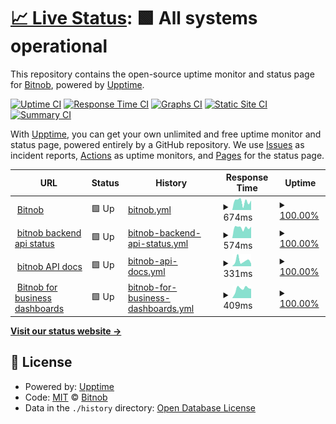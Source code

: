 # [📈 Live Status](https://bitnob.github.io/uptime): <!--live status--> **🟩 All systems operational**

This repository contains the open-source uptime monitor and status page for [Bitnob](https://bitnob.com), powered by [Upptime](https://github.com/upptime/upptime).

[![Uptime CI](https://github.com/bitnob/uptime/workflows/Uptime%20CI/badge.svg)](https://github.com/bitnob/uptime/actions?query=workflow%3A%22Uptime+CI%22)
[![Response Time CI](https://github.com/bitnob/uptime/workflows/Response%20Time%20CI/badge.svg)](https://github.com/bitnob/uptime/actions?query=workflow%3A%22Response+Time+CI%22)
[![Graphs CI](https://github.com/bitnob/uptime/workflows/Graphs%20CI/badge.svg)](https://github.com/bitnob/uptime/actions?query=workflow%3A%22Graphs+CI%22)
[![Static Site CI](https://github.com/bitnob/uptime/workflows/Static%20Site%20CI/badge.svg)](https://github.com/bitnob/uptime/actions?query=workflow%3A%22Static+Site+CI%22)
[![Summary CI](https://github.com/bitnob/uptime/workflows/Summary%20CI/badge.svg)](https://github.com/bitnob/uptime/actions?query=workflow%3A%22Summary+CI%22)

With [Upptime](https://upptime.js.org), you can get your own unlimited and free uptime monitor and status page, powered entirely by a GitHub repository. We use [Issues](https://github.com/bitnob/uptime/issues) as incident reports, [Actions](https://github.com/bitnob/uptime/actions) as uptime monitors, and [Pages](https://bitnob.github.io/uptime) for the status page.

<!--start: status pages-->
<!-- This summary is generated by Upptime (https://github.com/upptime/upptime) -->
<!-- Do not edit this manually, your changes will be overwritten -->
<!-- prettier-ignore -->
| URL | Status | History | Response Time | Uptime |
| --- | ------ | ------- | ------------- | ------ |
| <img alt="" src="https://favicons.githubusercontent.com/bitnob.com" height="13"> [Bitnob](https://bitnob.com) | 🟩 Up | [bitnob.yml](https://github.com/bitnob/uptime/commits/HEAD/history/bitnob.yml) | <details><summary><img alt="Response time graph" src="./graphs/bitnob/response-time-week.png" height="20"> 674ms</summary><br><a href="https://bitnob.github.io/uptime/history/bitnob"><img alt="Response time 618" src="https://img.shields.io/endpoint?url=https%3A%2F%2Fraw.githubusercontent.com%2Fbitnob%2Fuptime%2FHEAD%2Fapi%2Fbitnob%2Fresponse-time.json"></a><br><a href="https://bitnob.github.io/uptime/history/bitnob"><img alt="24-hour response time 797" src="https://img.shields.io/endpoint?url=https%3A%2F%2Fraw.githubusercontent.com%2Fbitnob%2Fuptime%2FHEAD%2Fapi%2Fbitnob%2Fresponse-time-day.json"></a><br><a href="https://bitnob.github.io/uptime/history/bitnob"><img alt="7-day response time 674" src="https://img.shields.io/endpoint?url=https%3A%2F%2Fraw.githubusercontent.com%2Fbitnob%2Fuptime%2FHEAD%2Fapi%2Fbitnob%2Fresponse-time-week.json"></a><br><a href="https://bitnob.github.io/uptime/history/bitnob"><img alt="30-day response time 639" src="https://img.shields.io/endpoint?url=https%3A%2F%2Fraw.githubusercontent.com%2Fbitnob%2Fuptime%2FHEAD%2Fapi%2Fbitnob%2Fresponse-time-month.json"></a><br><a href="https://bitnob.github.io/uptime/history/bitnob"><img alt="1-year response time 618" src="https://img.shields.io/endpoint?url=https%3A%2F%2Fraw.githubusercontent.com%2Fbitnob%2Fuptime%2FHEAD%2Fapi%2Fbitnob%2Fresponse-time-year.json"></a></details> | <details><summary><a href="https://bitnob.github.io/uptime/history/bitnob">100.00%</a></summary><a href="https://bitnob.github.io/uptime/history/bitnob"><img alt="All-time uptime 100.00%" src="https://img.shields.io/endpoint?url=https%3A%2F%2Fraw.githubusercontent.com%2Fbitnob%2Fuptime%2FHEAD%2Fapi%2Fbitnob%2Fuptime.json"></a><br><a href="https://bitnob.github.io/uptime/history/bitnob"><img alt="24-hour uptime 100.00%" src="https://img.shields.io/endpoint?url=https%3A%2F%2Fraw.githubusercontent.com%2Fbitnob%2Fuptime%2FHEAD%2Fapi%2Fbitnob%2Fuptime-day.json"></a><br><a href="https://bitnob.github.io/uptime/history/bitnob"><img alt="7-day uptime 100.00%" src="https://img.shields.io/endpoint?url=https%3A%2F%2Fraw.githubusercontent.com%2Fbitnob%2Fuptime%2FHEAD%2Fapi%2Fbitnob%2Fuptime-week.json"></a><br><a href="https://bitnob.github.io/uptime/history/bitnob"><img alt="30-day uptime 100.00%" src="https://img.shields.io/endpoint?url=https%3A%2F%2Fraw.githubusercontent.com%2Fbitnob%2Fuptime%2FHEAD%2Fapi%2Fbitnob%2Fuptime-month.json"></a><br><a href="https://bitnob.github.io/uptime/history/bitnob"><img alt="1-year uptime 100.00%" src="https://img.shields.io/endpoint?url=https%3A%2F%2Fraw.githubusercontent.com%2Fbitnob%2Fuptime%2FHEAD%2Fapi%2Fbitnob%2Fuptime-year.json"></a></details>
| <img alt="" src="https://favicons.githubusercontent.com/api.bitnob.co" height="13"> [bitnob backend api status](https://api.bitnob.co/health) | 🟩 Up | [bitnob-backend-api-status.yml](https://github.com/bitnob/uptime/commits/HEAD/history/bitnob-backend-api-status.yml) | <details><summary><img alt="Response time graph" src="./graphs/bitnob-backend-api-status/response-time-week.png" height="20"> 574ms</summary><br><a href="https://bitnob.github.io/uptime/history/bitnob-backend-api-status"><img alt="Response time 531" src="https://img.shields.io/endpoint?url=https%3A%2F%2Fraw.githubusercontent.com%2Fbitnob%2Fuptime%2FHEAD%2Fapi%2Fbitnob-backend-api-status%2Fresponse-time.json"></a><br><a href="https://bitnob.github.io/uptime/history/bitnob-backend-api-status"><img alt="24-hour response time 618" src="https://img.shields.io/endpoint?url=https%3A%2F%2Fraw.githubusercontent.com%2Fbitnob%2Fuptime%2FHEAD%2Fapi%2Fbitnob-backend-api-status%2Fresponse-time-day.json"></a><br><a href="https://bitnob.github.io/uptime/history/bitnob-backend-api-status"><img alt="7-day response time 574" src="https://img.shields.io/endpoint?url=https%3A%2F%2Fraw.githubusercontent.com%2Fbitnob%2Fuptime%2FHEAD%2Fapi%2Fbitnob-backend-api-status%2Fresponse-time-week.json"></a><br><a href="https://bitnob.github.io/uptime/history/bitnob-backend-api-status"><img alt="30-day response time 558" src="https://img.shields.io/endpoint?url=https%3A%2F%2Fraw.githubusercontent.com%2Fbitnob%2Fuptime%2FHEAD%2Fapi%2Fbitnob-backend-api-status%2Fresponse-time-month.json"></a><br><a href="https://bitnob.github.io/uptime/history/bitnob-backend-api-status"><img alt="1-year response time 531" src="https://img.shields.io/endpoint?url=https%3A%2F%2Fraw.githubusercontent.com%2Fbitnob%2Fuptime%2FHEAD%2Fapi%2Fbitnob-backend-api-status%2Fresponse-time-year.json"></a></details> | <details><summary><a href="https://bitnob.github.io/uptime/history/bitnob-backend-api-status">100.00%</a></summary><a href="https://bitnob.github.io/uptime/history/bitnob-backend-api-status"><img alt="All-time uptime 100.00%" src="https://img.shields.io/endpoint?url=https%3A%2F%2Fraw.githubusercontent.com%2Fbitnob%2Fuptime%2FHEAD%2Fapi%2Fbitnob-backend-api-status%2Fuptime.json"></a><br><a href="https://bitnob.github.io/uptime/history/bitnob-backend-api-status"><img alt="24-hour uptime 100.00%" src="https://img.shields.io/endpoint?url=https%3A%2F%2Fraw.githubusercontent.com%2Fbitnob%2Fuptime%2FHEAD%2Fapi%2Fbitnob-backend-api-status%2Fuptime-day.json"></a><br><a href="https://bitnob.github.io/uptime/history/bitnob-backend-api-status"><img alt="7-day uptime 100.00%" src="https://img.shields.io/endpoint?url=https%3A%2F%2Fraw.githubusercontent.com%2Fbitnob%2Fuptime%2FHEAD%2Fapi%2Fbitnob-backend-api-status%2Fuptime-week.json"></a><br><a href="https://bitnob.github.io/uptime/history/bitnob-backend-api-status"><img alt="30-day uptime 100.00%" src="https://img.shields.io/endpoint?url=https%3A%2F%2Fraw.githubusercontent.com%2Fbitnob%2Fuptime%2FHEAD%2Fapi%2Fbitnob-backend-api-status%2Fuptime-month.json"></a><br><a href="https://bitnob.github.io/uptime/history/bitnob-backend-api-status"><img alt="1-year uptime 100.00%" src="https://img.shields.io/endpoint?url=https%3A%2F%2Fraw.githubusercontent.com%2Fbitnob%2Fuptime%2FHEAD%2Fapi%2Fbitnob-backend-api-status%2Fuptime-year.json"></a></details>
| <img alt="" src="https://favicons.githubusercontent.com/docs.bitnob.com" height="13"> [bitnob API docs](https://docs.bitnob.com/docs) | 🟩 Up | [bitnob-api-docs.yml](https://github.com/bitnob/uptime/commits/HEAD/history/bitnob-api-docs.yml) | <details><summary><img alt="Response time graph" src="./graphs/bitnob-api-docs/response-time-week.png" height="20"> 331ms</summary><br><a href="https://bitnob.github.io/uptime/history/bitnob-api-docs"><img alt="Response time 387" src="https://img.shields.io/endpoint?url=https%3A%2F%2Fraw.githubusercontent.com%2Fbitnob%2Fuptime%2FHEAD%2Fapi%2Fbitnob-api-docs%2Fresponse-time.json"></a><br><a href="https://bitnob.github.io/uptime/history/bitnob-api-docs"><img alt="24-hour response time 216" src="https://img.shields.io/endpoint?url=https%3A%2F%2Fraw.githubusercontent.com%2Fbitnob%2Fuptime%2FHEAD%2Fapi%2Fbitnob-api-docs%2Fresponse-time-day.json"></a><br><a href="https://bitnob.github.io/uptime/history/bitnob-api-docs"><img alt="7-day response time 331" src="https://img.shields.io/endpoint?url=https%3A%2F%2Fraw.githubusercontent.com%2Fbitnob%2Fuptime%2FHEAD%2Fapi%2Fbitnob-api-docs%2Fresponse-time-week.json"></a><br><a href="https://bitnob.github.io/uptime/history/bitnob-api-docs"><img alt="30-day response time 350" src="https://img.shields.io/endpoint?url=https%3A%2F%2Fraw.githubusercontent.com%2Fbitnob%2Fuptime%2FHEAD%2Fapi%2Fbitnob-api-docs%2Fresponse-time-month.json"></a><br><a href="https://bitnob.github.io/uptime/history/bitnob-api-docs"><img alt="1-year response time 387" src="https://img.shields.io/endpoint?url=https%3A%2F%2Fraw.githubusercontent.com%2Fbitnob%2Fuptime%2FHEAD%2Fapi%2Fbitnob-api-docs%2Fresponse-time-year.json"></a></details> | <details><summary><a href="https://bitnob.github.io/uptime/history/bitnob-api-docs">100.00%</a></summary><a href="https://bitnob.github.io/uptime/history/bitnob-api-docs"><img alt="All-time uptime 100.00%" src="https://img.shields.io/endpoint?url=https%3A%2F%2Fraw.githubusercontent.com%2Fbitnob%2Fuptime%2FHEAD%2Fapi%2Fbitnob-api-docs%2Fuptime.json"></a><br><a href="https://bitnob.github.io/uptime/history/bitnob-api-docs"><img alt="24-hour uptime 100.00%" src="https://img.shields.io/endpoint?url=https%3A%2F%2Fraw.githubusercontent.com%2Fbitnob%2Fuptime%2FHEAD%2Fapi%2Fbitnob-api-docs%2Fuptime-day.json"></a><br><a href="https://bitnob.github.io/uptime/history/bitnob-api-docs"><img alt="7-day uptime 100.00%" src="https://img.shields.io/endpoint?url=https%3A%2F%2Fraw.githubusercontent.com%2Fbitnob%2Fuptime%2FHEAD%2Fapi%2Fbitnob-api-docs%2Fuptime-week.json"></a><br><a href="https://bitnob.github.io/uptime/history/bitnob-api-docs"><img alt="30-day uptime 100.00%" src="https://img.shields.io/endpoint?url=https%3A%2F%2Fraw.githubusercontent.com%2Fbitnob%2Fuptime%2FHEAD%2Fapi%2Fbitnob-api-docs%2Fuptime-month.json"></a><br><a href="https://bitnob.github.io/uptime/history/bitnob-api-docs"><img alt="1-year uptime 100.00%" src="https://img.shields.io/endpoint?url=https%3A%2F%2Fraw.githubusercontent.com%2Fbitnob%2Fuptime%2FHEAD%2Fapi%2Fbitnob-api-docs%2Fuptime-year.json"></a></details>
| <img alt="" src="https://favicons.githubusercontent.com/app.bitnob.co" height="13"> [Bitnob for business dashboards](https://app.bitnob.co) | 🟩 Up | [bitnob-for-business-dashboards.yml](https://github.com/bitnob/uptime/commits/HEAD/history/bitnob-for-business-dashboards.yml) | <details><summary><img alt="Response time graph" src="./graphs/bitnob-for-business-dashboards/response-time-week.png" height="20"> 409ms</summary><br><a href="https://bitnob.github.io/uptime/history/bitnob-for-business-dashboards"><img alt="Response time 406" src="https://img.shields.io/endpoint?url=https%3A%2F%2Fraw.githubusercontent.com%2Fbitnob%2Fuptime%2FHEAD%2Fapi%2Fbitnob-for-business-dashboards%2Fresponse-time.json"></a><br><a href="https://bitnob.github.io/uptime/history/bitnob-for-business-dashboards"><img alt="24-hour response time 423" src="https://img.shields.io/endpoint?url=https%3A%2F%2Fraw.githubusercontent.com%2Fbitnob%2Fuptime%2FHEAD%2Fapi%2Fbitnob-for-business-dashboards%2Fresponse-time-day.json"></a><br><a href="https://bitnob.github.io/uptime/history/bitnob-for-business-dashboards"><img alt="7-day response time 409" src="https://img.shields.io/endpoint?url=https%3A%2F%2Fraw.githubusercontent.com%2Fbitnob%2Fuptime%2FHEAD%2Fapi%2Fbitnob-for-business-dashboards%2Fresponse-time-week.json"></a><br><a href="https://bitnob.github.io/uptime/history/bitnob-for-business-dashboards"><img alt="30-day response time 357" src="https://img.shields.io/endpoint?url=https%3A%2F%2Fraw.githubusercontent.com%2Fbitnob%2Fuptime%2FHEAD%2Fapi%2Fbitnob-for-business-dashboards%2Fresponse-time-month.json"></a><br><a href="https://bitnob.github.io/uptime/history/bitnob-for-business-dashboards"><img alt="1-year response time 406" src="https://img.shields.io/endpoint?url=https%3A%2F%2Fraw.githubusercontent.com%2Fbitnob%2Fuptime%2FHEAD%2Fapi%2Fbitnob-for-business-dashboards%2Fresponse-time-year.json"></a></details> | <details><summary><a href="https://bitnob.github.io/uptime/history/bitnob-for-business-dashboards">100.00%</a></summary><a href="https://bitnob.github.io/uptime/history/bitnob-for-business-dashboards"><img alt="All-time uptime 100.00%" src="https://img.shields.io/endpoint?url=https%3A%2F%2Fraw.githubusercontent.com%2Fbitnob%2Fuptime%2FHEAD%2Fapi%2Fbitnob-for-business-dashboards%2Fuptime.json"></a><br><a href="https://bitnob.github.io/uptime/history/bitnob-for-business-dashboards"><img alt="24-hour uptime 100.00%" src="https://img.shields.io/endpoint?url=https%3A%2F%2Fraw.githubusercontent.com%2Fbitnob%2Fuptime%2FHEAD%2Fapi%2Fbitnob-for-business-dashboards%2Fuptime-day.json"></a><br><a href="https://bitnob.github.io/uptime/history/bitnob-for-business-dashboards"><img alt="7-day uptime 100.00%" src="https://img.shields.io/endpoint?url=https%3A%2F%2Fraw.githubusercontent.com%2Fbitnob%2Fuptime%2FHEAD%2Fapi%2Fbitnob-for-business-dashboards%2Fuptime-week.json"></a><br><a href="https://bitnob.github.io/uptime/history/bitnob-for-business-dashboards"><img alt="30-day uptime 100.00%" src="https://img.shields.io/endpoint?url=https%3A%2F%2Fraw.githubusercontent.com%2Fbitnob%2Fuptime%2FHEAD%2Fapi%2Fbitnob-for-business-dashboards%2Fuptime-month.json"></a><br><a href="https://bitnob.github.io/uptime/history/bitnob-for-business-dashboards"><img alt="1-year uptime 100.00%" src="https://img.shields.io/endpoint?url=https%3A%2F%2Fraw.githubusercontent.com%2Fbitnob%2Fuptime%2FHEAD%2Fapi%2Fbitnob-for-business-dashboards%2Fuptime-year.json"></a></details>

<!--end: status pages-->

[**Visit our status website →**](https://bitnob.github.io/uptime)

## 📄 License

- Powered by: [Upptime](https://github.com/upptime/upptime)
- Code: [MIT](./LICENSE) © [Bitnob](https://bitnob.com)
- Data in the `./history` directory: [Open Database License](https://opendatacommons.org/licenses/odbl/1-0/)

